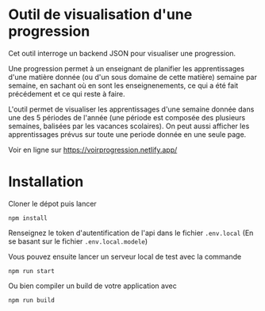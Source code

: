 # Outil de visualisation d'une progression

Cet outil interroge un backend JSON pour visualiser une progression.

Une progression permet à un enseignant de planifier les apprentissages d'une matière donnée (ou d'un sous domaine de cette matière) semaine par semaine, en sachant où en sont les enseignenements, ce qui a été fait précédement et ce qui reste à faire.

L'outil permet de visualiser les apprentissages d'une semaine donnée dans une des 5 périodes de l'année (une période est composée des plusieurs semaines, balisées par les vacances scolaires). On peut aussi afficher les apprentissages prévus sur toute une periode donnée en une seule page.

Voir en ligne sur https://voirprogression.netlify.app/


# Installation

Cloner le dépot puis lancer

```shell
npm install
```` 

Renseignez le token d'autentification de l'api dans le fichier `.env.local` (En se basant sur le fichier `.env.local.modele`)

Vous pouvez ensuite lancer un serveur local de test avec la commande

```shell
npm run start
```` 

Ou bien compiler un build de votre application avec

```shell
npm run build
```` 


